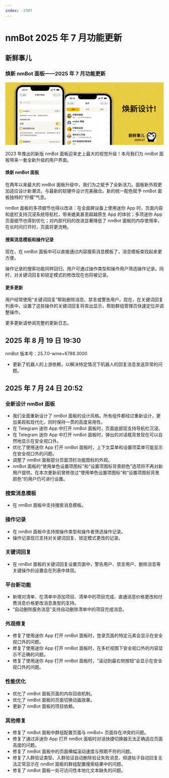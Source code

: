```yaml
---
index: -2507
---
```


# nmBot 2025 年 7 月功能更新

## 新鲜事儿

### 焕新 nmBot 面板——2025 年 7 月功能更新

![](../img/update-pictures/nmbot-2507.png)

2023 年推出的新版 nmBot 面板迎来史上最大的视觉升级！本月我们为 nmBot 面板带来一套全新升级的用户界面。

#### 焕新 nmBot 面板

在两年以来最大的 nmBot 面板升级中，我们为之赋予了全新活力。面板新外观更加适应设计新潮流，与最新的软硬件设计完美融合。新的统一配色赋予 nmBot 面板独特的“柠檬”气息。

nmBot 面板的多项细节也得以改进：在全面屏设备上使用迷你 App 时，页面内容和底栏支持沉浸系统导航栏，带来媲美甚至超越原生 App 的体验；多项迷你 App 页面细节也得到优化；对内部代码的改进显著降低了 nmBot 面板的内存使用率，在长时间打开时，页面将更流畅。

#### 搜索消息模板和操作记录

现在，在 nmBot 面板中可以直接通过内容搜索消息模板了，消息模板查找起来更方便。

操作记录的搜索功能同样回归，用户可通过操作类型和操作用户筛选操作记录。同时，对关键词回复和锁定模式的修改现在也将被记录。

#### 更多更新

用户经常使用“关键词回复”帮助删除消息、禁言或警告用户。现在，在关键词回复列表中，设置了这些操作的关键词回复将突出显示，帮助群组管理员快速定位并调整操作。

更多更新请参阅完整的更新日志。

## 2025 年 8 月 19 日 19:30

nmBot 版本号：25.7.0-wine+6788.3000

- 更新了机器人的上游依赖，以解决特定情况下机器人的回复消息发送异常的问题。

## 2025 年 7 月 24 日 20:52

### 全新设计 nmBot 面板

- 我们全面重新设计了 nmBot 面板的设计风格。所有组件都经过重新设计，更加美观和现代化，同时保持一贯的高度易用性。
- 在 Telegram 迷你 App 中打开 nmBot 面板时，页面底部现支持导航栏沉浸。
- 在 Telegram 迷你 App 中打开 nmBot 面板时，弹出的对话框背景现在可以自然地显示在安全视口外。
- 优化了使用迷你 App 打开 nmBot 面板时，上下文菜单和设置项菜单可能显示在安全视口外的问题。
- 调整了 nmBot 面板部分页面顶栏功能图标的外观。
- nmBot 面板的“使用单色设置项图标”和“设置项图标背景颜色”选项将不再对新用户提供。在本次更新前曾修改过“使用单色设置项图标”和“设置项图标背景颜色”的用户仍可进行设置。

### 搜索消息模板

- 在 nmBot 面板中支持搜索消息模板。

### 操作记录

- 在 nmBot 面板中支持按操作类型和操作者筛选操作记录。
- 操作记录现已支持对关键词回复、锁定模式更改的记录。

### 关键词回复

- 在 nmBot 面板的关键词回复设置页面中，警告用户、禁言用户、删除消息等关键操作的设置会在列表中体现。

### 平台新功能

- 新增对清单、在清单中添加项目、清单中的项目完成、直通消息价格更改和付费消息价格更改消息类型的支持。
- “自动删除服务消息”支持自动删除清单中的项目完成消息。

### 外观修复

- 修复了使用迷你 App 打开 nmBot 面板时，登录页面的特定元素会显示在安全视口外的问题。
- 修复了使用迷你 App 打开 nmBot 面板时，在多栏视图下安全视口外的内容显示不正确的问题。
- 修复了使用迷你 App 打开 nmBot 面板时，“滚动到最右侧按钮”会显示在安全视口外的问题。

### 性能优化

- 优化了 nmBot 面板页面的内存回收机制。
- 优化了 nmBot 面板的页面切换动画效果。
- 更新了 nmBot 面板的项目依赖。

### 其他修复

- 修复了 nmBot 面板中群组配置页面与 nmBot+ 页面存在冲突的问题。
- 修复了通过非迷你 App 打开 nmBot 面板时对话快捷切换器无法正确适应页面高度的问题。
- 修复了 nmBot 面板中的页面横幅滚动速度与预期不符的问题。
- 修复了入群验证类型、入群验证自动删除验证失败消息、频道帖子自动回复无法正常显示在 nmBot 面板的群组配置搜索结果中的问题。
- 修复了 nmBot 面板一处可访问性本地化文本缺失的问题。
